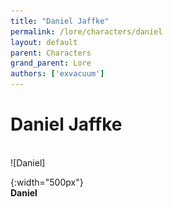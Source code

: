 ```yaml
---
title: "Daniel Jaffke"
permalink: /lore/characters/daniel
layout: default
parent: Characters
grand_parent: Lore
authors: ['exvacuum']
---
```


# Daniel Jaffke
<br>
![Daniel]

[Daniel]: ../../assets/img/daniel.jpg
{:width="500px"}
<br>
**Daniel**